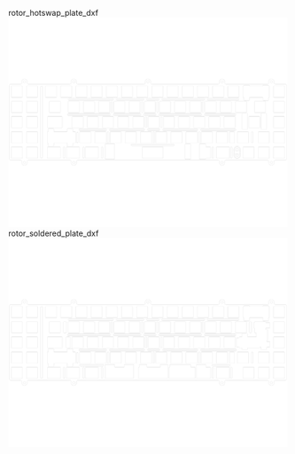 rotor_hotswap_plate_dxf<br/>![image](./rotor_hotswap_plate_dxf.png)rotor_soldered_plate_dxf<br/>![image](./rotor_soldered_plate_dxf.png)